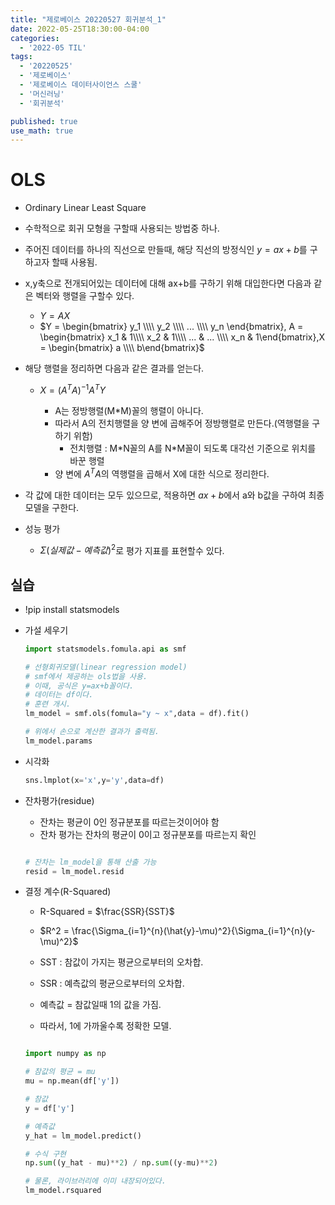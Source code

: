 ```yaml
---
title: "제로베이스 20220527 회귀분석_1"
date: 2022-05-25T18:30:00-04:00
categories:
  - '2022-05 TIL'
tags:
  - '20220525'
  - '제로베이스'
  - '제로베이스 데이터사이언스 스쿨'
  - '머신러닝'
  - '회귀분석'

published: true
use_math: true
---
```


# OLS

* Ordinary Linear Least Square

* 수학적으로 회귀 모형을 구할때 사용되는 방법중 하나.

* 주어진 데이터를 하나의 직선으로 만들때, 해당 직선의 방정식인 $y = ax+b$를 구하고자 할때 사용됨.

* x,y축으로 전개되어있는 데이터에 대해 ax+b를 구하기 위해 대입한다면 다음과 같은 벡터와 행렬을 구할수 있다.

  * $Y = AX$
  * $Y = \begin{bmatrix} y_1 \\\\ y_2 \\\\ ... \\\\ y_n \end{bmatrix}, A = \begin{bmatrix} x_1 & 1\\\\ x_2 & 1\\\\ ... & ... \\\\ x_n & 1\end{bmatrix},X = \begin{bmatrix} a \\\\ b\end{bmatrix}$

* 해당 행렬을 정리하면 다음과 같은 결과를 얻는다.

  * $X = (A^TA)^{-1}A^TY$

    * A는 정방행렬(M*M)꼴의 행렬이 아니다.
    * 따라서 A의 전치행렬을 양 변에 곱해주어 정방행렬로 만든다.(역행렬을 구하기 위함)
      * 전치행렬 : M\*N꼴의 A를 N\*M꼴이 되도록 대각선 기준으로 위치를 바꾼 행렬
    * 양 변에 $A^TA$의 역행렬을 곱해서 X에 대한 식으로 정리한다.

* 각 값에 대한 데이터는 모두 있으므로, 적용하면 $ax+b$에서 a와 b값을 구하여 최종 모델을 구한다.

* 성능 평가
  * $\Sigma(실제값 - 예측값)^2$로 평가 지표를 표현할수 있다.


## 실습

* !pip install statsmodels

* 가설 세우기 

  ```py
  import statsmodels.fomula.api as smf

  # 선형회귀모델(linear regression model)
  # smf에서 제공하는 ols법을 사용.
  # 이때, 공식은 y=ax+b꼴이다.
  # 데이터는 df이다.
  # 훈련 개시.
  lm_model = smf.ols(fomula="y ~ x",data = df).fit()

  # 위에서 손으로 계산한 결과가 출력됨.
  lm_model.params

  ```


* 시각화

  ```py
  sns.lmplot(x='x',y='y',data=df)
  ```

* 잔차평가(residue)

  * 잔차는 평균이 0인 정규분포를 따르는것이어야 함
  * 잔차 평가는 잔차의 평균이 0이고 정규분포를 따르는지 확인

  ```py

  # 잔차는 lm_model을 통해 산출 가능
  resid = lm_model.resid
  ```

* 결정 계수(R-Squared)

  * R-Squared = $\frac{SSR}{SST}$

  * $R^2 = \frac{\Sigma_{i=1}^{n}(\hat{y}-\mu)^2}{\Sigma_{i=1}^{n}(y-\mu)^2}$

  * SST : 참값이 가지는 평균으로부터의 오차합.

  * SSR : 예측값의 평균으로부터의 오차합.

  * 예측값 = 참값일때 1의 값을 가짐.

  * 따라서, 1에 가까울수록 정확한 모델.

  ```py

  import numpy as np

  # 참값의 평균 = mu
  mu = np.mean(df['y'])

  # 참값
  y = df['y']

  # 예측값
  y_hat = lm_model.predict()

  # 수식 구현
  np.sum((y_hat - mu)**2) / np.sum((y-mu)**2)

  # 물론, 라이브러리에 이미 내장되어있다.
  lm_model.rsquared
  ```



